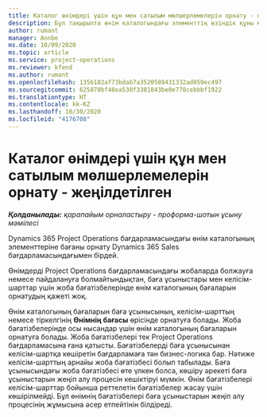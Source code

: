 ```yaml
---
title: Каталог өнімдері үшін құн мен сатылым мөлшерлемелерін орнату - жеңілдетілген
description: Бұл тақырыпта өнім каталогындағы элементтің өзіндік құны мен сатылым мөлшерлерін орнату әдісі туралы ақпарат берілген.
author: rumant
manager: Annbe
ms.date: 10/09/2020
ms.topic: article
ms.service: project-operations
ms.reviewer: kfend
ms.author: rumant
ms.openlocfilehash: 135b182af73bdab7a3520589431332ad059ec497
ms.sourcegitcommit: 625878bf48ea530f3381843be0e778cebbbf1922
ms.translationtype: HT
ms.contentlocale: kk-KZ
ms.lasthandoff: 10/30/2020
ms.locfileid: "4176708"
---
```

# <a name="set-up-cost-and-sales-rates-for-catalog-products---lite"></a>Каталог өнімдері үшін құн мен сатылым мөлшерлемелерін орнату - жеңілдетілген

_**Қолданылады:** қарапайым орналастыру - проформа-шотын ұсыну мәмілесі_


Dynamics 365 Project Operations бағдарламасындағы өнім каталогының элементтеріне бағаны орнату Dynamics 365 Sales бағдарламасындағымен бірдей.

Өнімдерді Project Operations бағдарламасындағы жобаларда болжауға немесе пайдалануға болмайтындықтан, баға ұсыныстары мен келісім-шарттар үшін жоба бағатізбелерінде өнім каталогының бағаларын орнатудың қажеті жоқ.

Өнім каталогының бағаларын баға ұсынысының, келісім-шарттың немесе тіркелгінің **Өнімнің бағасы** өрісінде орнатуға болады. Жоба бағатізбелерінде осы нысандар үшін өнім каталогының бағаларын орнатуға болады. Жоба бағатізбелері тек Project Operations бағдарламасына ғана қатысты. Бағатізбелерді баға ұсынысынан келісім-шартқа көшіретін бағдарламаға тән бизнес-логика бар. Нәтиже келісім-шарттың арнайы жоба бағатізбесі болып табылады. Баға ұсынысындағы жоба бағатізбесі өте үлкен болса, көшіру әрекеті баға ұсыныстарын жеңіп алу процесін кешіктіруі мүмкін. Өнім бағатізбелері келісім-шарттар бойынша реттелетін бағатізбелер жасау үшін көшірілмейді. Бұл өнімнің бағатізбелері баға ұсыныстарын жеңіп алу процесінің жұмысына әсер етпейтінін білдіреді.
